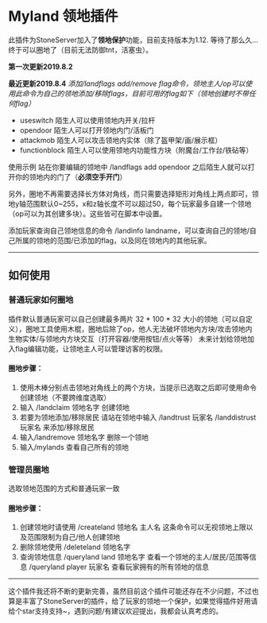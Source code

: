 # Myland 领地插件
此插件为StoneServer加入了**领地保护**功能，目前支持版本为1.12.
等待了那么久...终于可以圈地了（目前无法防御tnt，活塞虫）。

**第一次更新2019.8.2** 

**最近更新2019.8.4** *添加/landflags add/remove flag命令，领地主人/op可以使用此命令为自己的领地添加/移除flags，目前可用的flag如下（领地创建时不带任何flag）*
- useswitch 陌生人可以使用领地内开关/拉杆
- opendoor 陌生人可以打开领地内门/活板门
- attackmob 陌生人可以攻击领地内实体（除了盔甲架/画/展示框）
- functionblock 陌生人可以使用领地内功能性方块（附魔台/工作台/铁砧等）

使用示例 站在你要编辑的领地中 /landflags add opendoor 之后陌生人就可以打开你的领地内的门了（**必须空手开门**）

另外，圈地不再需要选择长方体对角线，而只需要选择矩形对角线上两点即可，领地y轴范围默认0~255，x和z轴长度不可以超过50，每个玩家最多自建一个领地（op可以为其创建多块）。这些皆可在脚本中设置。

添加玩家查询自己领地信息的命令 /landinfo landname，可以查询自己的领地/自己所属的领地的范围/已添加的flag，以及同在领地内的其他玩家。

---

## 如何使用

### 普通玩家如何圈地
插件默认普通玩家可以自己创建最多两片 32 * 100 * 32 大小的领地（可以自定义），圈地工具使用木棍，圈地后除了op，他人无法破坏领地内方块/攻击领地内生物实体/与领地内方块交互（打开容器/使用按钮/点火等等） 未来计划给领地加入flag编辑功能，让领地主人可以管理访客的权限。

#### 圈地步骤：
1. 使用木棒分别点击领地对角线上的两个方块，当提示已选取之后即可使用命令创建领地（不要跨维度选取）
2. 输入 /landclaim 领地名字 创建领地
3. 若要为领地添加/移除居民 请站在领地中输入  /landtrust 玩家名 /landdistrust 玩家名 来添加/移除居民
4. 输入/landremove 领地名字 删除一个领地
5. 输入/mylands 查看自己所有的领地

### 管理员圈地
选取领地范围的方式和普通玩家一致
#### 圈地步骤：
1. 创建领地时请使用 /createland 领地名 主人名 这条命令可以无视领地上限以及范围限制为自己/他人创建领地
2. 删除领地使用 /deleteland 领地名字 
3. 查询领地信息 /queryland land 领地名字 查看一个领地的主人/居民/范围等信息  /queryland player 玩家名 查看玩家拥有的所有领地的信息

---

这个插件我还将不断的更新完善，虽然目前这个插件可能还存在不少问题，不过也算是丰富了StoneServer的插件，给了玩家的领地一个保护，如果觉得插件好用请给个star支持支持~，遇到问题/有建议欢迎提出，我都会认真考虑的。

